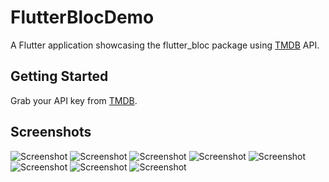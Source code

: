 # FlutterBlocDemo

A Flutter application showcasing the flutter_bloc package using [TMDB](https://www.themoviedb.org/) API.

## Getting Started

Grab your API key from [TMDB](https://www.themoviedb.org/).


## Screenshots

![Screenshot](ss1.png)
![Screenshot](ss2.png)
![Screenshot](ss3.png)
![Screenshot](ss4.png)
![Screenshot](ss5.png)
![Screenshot](ss6.png)
![Screenshot](ss7.png)
![Screenshot](ss8.png)
